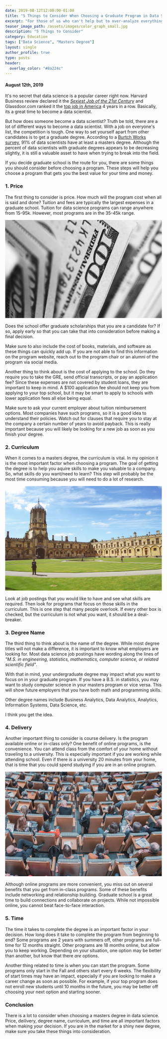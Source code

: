 ```yaml
---
date: 2019-08-12T12:00:00-01:00
title: "5 Things to Consider When Choosing a Graduate Program in Data Science"
excerpt: "For those of us who can't help but to over-analyze everything"
teaser_image_path: /assets/images/color_graph_small.jpg
description: "5 Things to Consider"
category: Education
tags: ["Data Science", "Masters Degree"]
layout: single
author_profile: true
type: posts
header:
  overlay_color: "#8a224c"
---
```




#### August 12th, 2019 


It's no secret that data science is a popular career right now. Harvard Business review declared it the [*Sexiest Job of the 21st Century*](https://hbr.org/2012/10/data-scientist-the-sexiest-job-of-the-21st-century) and Glassdoor.com ranked it the [top job in America](https://www.glassdoor.com/List/Best-Jobs-in-America-LST_KQ0,20.htm) 4 years in a row. Basically, its a great time to become a data scientist.

But how does someone become a data scientist? Truth be told, there are a lot of different ways to become a data scientist. With a job on everyone's list, the competition is tough. One way to set yourself apart from other candidates is to get a graduate degree. According to a [Burtch Works survey](https://www.burtchworks.com/2014/11/17/must-have-skills-to-become-a-data-scientist/), 91% of data scientists have at least a masters degree. Although the percent of data scientists with graduate degrees appears to be decreasing slightly, it is still a valuable asset to have when trying to break into the field.

If you decide graduate school is the route for you, there are some things you should consider before choosing a program. These steps will help you choose a program that gets you the best value for your time and money.


### 1. Price

The first thing to consider is price. How much will the program cost when all is said and done? Tuition and fees are typically the largest expenses in a graduate school. Tuition for data science programs can range anywhere from 15-95k. However, most programs are in the 35-45k range.

![Photo Caption](/assets/images/Blog/money.jpg)

Does the school offer graduate scholarships that you are a candidate for? If so, apply early so that you can take that into consideration before making a final decision.

Make sure to also include the cost of books, materials, and software as these things can quickly add up. If you are not able to find this information on the program website, reach out to the program chair or an alumni of the program via social media.

Another thing to think about is the cost of applying to the school. Do they require you to take the GRE, send official transcripts, or pay an application fee? Since these expenses are not covered by student loans, they are important to keep in mind. A $100 application fee should not keep you from applying to your top school, but it may be smart to apply to schools with lower application fees all else being equal.

Make sure to ask your current employer about tuition reimbursement options. Most companies have such programs, so it is a good idea to understand their policies. Watch out for clauses that require you to stay at the company a certain number of years to avoid payback. This is really important because you will likely be looking for a new job as soon as you finish your degree.


### 2. Curriculum
When it comes to a masters degree, the curriculum is vital. In my opinion it is the most important factor when choosing a program. The goal of getting the degree is to help you aquire skills to make you valuable to a company. So, what skills do you want/need to learn? This step will probably be the most time consuming because you will need to do a lot of research. 

![](/assets/images/Blog/university.jpg)

Look at job postings that you would like to have and see what skills are required. Then look for programs that focus on those skills in the curriculum. This is one step that many people overlook. If every other box is checked, but the curriculum is not what you want, it should be a deal-breaker.


### 3. Degree Name

The third thing to think about is the name of the degree. While most degree titles will not make a difference, it is important to know what employers are looking for. Most data science job postings have wording along the lines of *"M.S. in engineering, statistics, mathematics, computer science, or related scientific field"*.  

With that in mind, your undergraduate degree may impact what you want to focus on in your graduate program. If you have a B.S. in statistics, you may want to study computer science in your masters program or vice versa. This will show future employers that you have both math and programming skills. 

Other degree names include Business Analytics, Data Analytics, Analytics, Information Systems, Data Science, etc. 

I think you get the idea.


### 4. Delivery

Another important thing to consider is course delivery. Is the program available online or in-class only? One benefit of online programs, is the convenience. You can attend class from the comfort of your home without traveling to a university. This is especially important if you are working while attending school. Even if there is a university 20 minutes from your home, that is time that you could spend studying if you are in an online program.

![The benefits of in class learning may be outweighted by the inconvenience of travel](/assets/images/Blog/classroom.jpg)

Although online programs are more convenient, you miss out on several benefits that you get from in-class programs. Some of these benefits include networking and relationship building. Graduate school is a great time to build connections and collaborate on projects. While not impossible online, you cannot beat face-to-face interaction.



### 5. Time
The time it takes to complete the degree is an important factor in your decision. How long does it take to complete the program from beginning to end? Some programs are 2 years with summers off, other programs are full-time for 12 months straight. Other programs are 18 months online, but allow you to keep working. Depending on your situation, one option may be better than another, but know that there *are* options.

Another thing related to time is when you can start the program. Some programs only start in the Fall and others start every 6 weeks. The flexibility of start times may have an impact, especially if you are looking to make a career change as soon as possible. For example, if your top program does not enroll new students until 10 months in the future, you may be better off choosing your next option and starting sooner.

### Conclusion
There is a lot to consider when choosing a masters degree in data science. Price, deilivery, degree name, curriculum, and time are all important factors when making your decision. If you are in the market for a shiny new degree, make sure you take these things into consideration.

